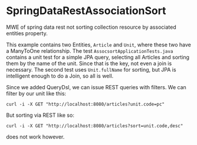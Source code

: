# SpringDataRestAssociationSort

MWE of spring data rest not sorting collection resource by associated entities property.

This example contains two Entities, `Article` and `Unit`, where these two have a ManyToOne relationship.
The test `AssocsortApplicationTests.java` contains a unit test for a simple JPA query, selecting all Articles
and sorting them by the name of the unit. Since that is the key, not even a join is necessary.
The second test uses `Unit.fullName` for sorting, but JPA is intelligent enough to do a Join, so all is well.

Since we added QueryDsl, we can issue REST queries with filters. We can filter by our unit like this:

    curl -i -X GET "http://localhost:8080/articles?unit.code=pc"

But sorting via REST like so:

    curl -i -X GET "http://localhost:8080/articles?sort=unit.code,desc"

does not work however.

